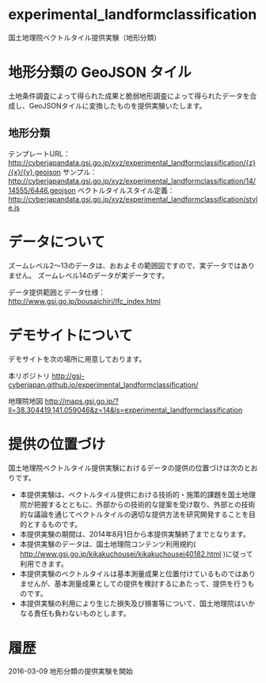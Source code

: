 experimental_landformclassification
================
国土地理院ベクトルタイル提供実験（地形分類）
# 地形分類の GeoJSON タイル
土地条件調査によって得られた成果と脆弱地形調査によって得られたデータを合成し、GeoJSONタイルに変換したものを提供実験いたします。

## 地形分類
テンプレートURL：
http://cyberjapandata.gsi.go.jp/xyz/experimental_landformclassification/{z}/{x}/{y}.geojson
サンプル：
http://cyberjapandata.gsi.go.jp/xyz/experimental_landformclassification/14/14555/6446.geojson
ベクトルタイルスタイル定義：
http://cyberjapandata.gsi.go.jp/xyz/experimental_landformclassification/style.js

# データについて
ズームレベル2～13のデータは、おおよその範囲図ですので、実データではありません。
ズームレベル14のデータが実データです。

データ提供範囲とデータ仕様：
http://www.gsi.go.jp/bousaichiri/lfc_index.html

# デモサイトについて
デモサイトを次の場所に用意しております。

本リポジトリ
http://gsi-cyberjapan.github.io/experimental_landformclassification/

地理院地図
http://maps.gsi.go.jp/?ll=38.304419,141.059046&z=14&ls=experimental_landformclassification

# 提供の位置づけ
国土地理院ベクトルタイル提供実験におけるデータの提供の位置づけは次のとおりです。
- 本提供実験は、ベクトルタイル提供における技術的・施策的課題を国土地理院が把握するとともに、外部からの技術的な提案を受け取り、外部との技術的な議論を通じてベクトルタイルの適切な提供方法を研究開発することを目的とするものです。
- 本提供実験の期間は、2014年8月1日から本提供実験終了までとなります。
- 本提供実験のデータは、国土地理院コンテンツ利用規約( http://www.gsi.go.jp/kikakuchousei/kikakuchousei40182.html )に従って利用できます。
- 本提供実験のベクトルタイルは基本測量成果と位置付けているものではありませんが、基本測量成果としての提供を検討するにあたって、提供を行うものです。
- 本提供実験の利用により生じた損失及び損害等について、国土地理院はいかなる責任も負わないものとします。

# 履歴
2016-03-09 地形分類の提供実験を開始

